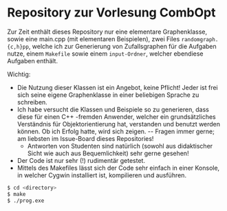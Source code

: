 # Repository zur Vorlesung CombOpt 

Zur Zeit enthält dieses Repository nur eine elementare Graphenklasse, sowie eine main.cpp (mit elementaren Beispielen), zwei Files `randomgraph.{c,h}pp`, welche ich zur Generierung von Zufallsgraphen für die Aufgaben nutze, einem `Makefile` sowie einem `input-Ordner`, welcher ebendiese Aufgaben enthält.

Wichtig:

  - Die Nutzung dieser Klassen ist ein Angebot, keine Pflicht! Jeder ist frei sich seine eigene Graphenklasse in einer beliebigen Sprache zu schreiben.
  - Ich habe versucht die Klassen und Beispiele so zu generieren, dass diese für einen C++ -fremden Anwender, welcher ein grundsätzliches Verständnis für Objektorientierung hat, verstanden und benutzt werden können. Ob ich Erfolg hatte, wird sich zeigen.
  -- Fragen immer gerne; am liebsten im Issue-Board dieses Repositories!
    - Antworten von Studenten sind natürlich (sowohl aus didaktischer Sicht wie auch aus Bequemlichkeit) sehr gerne gesehen!
 - Der Code ist nur sehr (!) rudimentär getestet. 
 - Mittels des Makefiles lässt sich der Code sehr einfach in einer Konsole, in welcher Cygwin installiert ist, kompilieren und ausführen.
 ```sh
 $ cd <directory>
 $ make
 $ ./prog.exe
 ```

